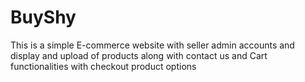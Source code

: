 # BuyShy
This is a simple E-commerce website with seller admin accounts and display and upload of products along with contact us and Cart functionalities with checkout product 
options
